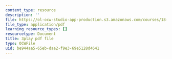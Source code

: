 ```yaml
---
content_type: resource
description: ''
file: https://ol-ocw-studio-app-production.s3.amazonaws.com/courses/18-03sc-differential-equations-fall-2011/be944aa565ebdaa2f9e369e5128d4641_IrRgAWI6bmw.pdf
file_type: application/pdf
learning_resource_types: []
resourcetype: Document
title: 3play pdf file
type: OCWFile
uid: be944aa5-65eb-daa2-f9e3-69e5128d4641
---
```

